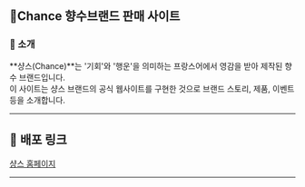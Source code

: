 
## 🌼Chance 향수브랜드 판매 사이트


### 🌟 소개
**샹스(Chance)**는 '기회'와 '행운'을 의미하는 프랑스어에서 영감을 받아 제작된 향수 브랜드입니다.  
이 사이트는 샹스 브랜드의 공식 웹사이트를 구현한 것으로 브랜드 스토리, 제품, 이벤트 등을 소개합니다.

---

## 🔗 배포 링크
[샹스 홈페이지](https://example.com)

---
